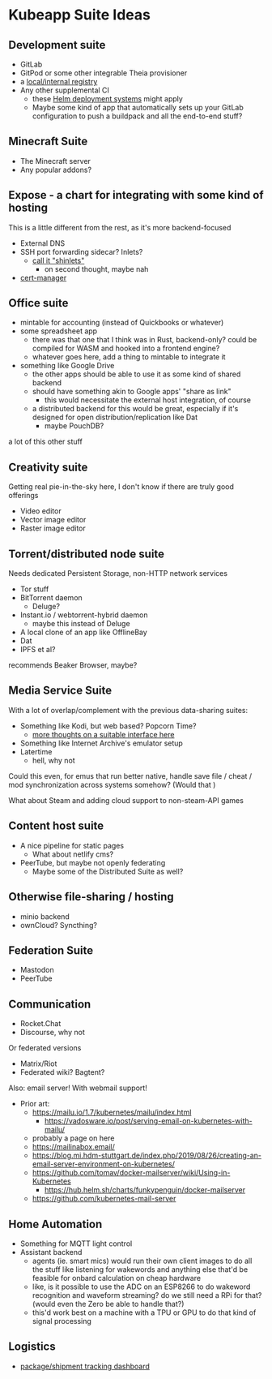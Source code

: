 # Kubeapp Suite Ideas

## Development suite

- GitLab
- GitPod or some other integrable Theia provisioner
- a [local/internal registry](https://rancher.com/docs/k3s/latest/en/installation/private-registry/)
- Any other supplemental CI
  - these [Helm deployment systems](https://kubedex.com/helm-deployments/) might apply
  - Maybe some kind of app that automatically sets up your GitLab configuration to push a buildpack and all the end-to-end stuff?

## Minecraft Suite

- The Minecraft server
- Any popular addons?

## Expose - a chart for integrating with some kind of hosting

This is a little different from the rest, as it's more backend-focused

- External DNS
- SSH port forwarding sidecar? Inlets?
  - [call it "shinlets"](68a94766-7e29-4ec7-8d4c-18a0e7bd3605.md)
    - on second thought, maybe nah
- [cert-manager](https://cert-manager.io/docs/installation/kubernetes/#installing-with-helm)

## Office suite

- mintable for accounting (instead of Quickbooks or whatever)
- some spreadsheet app
  - there was that one that I think was in Rust, backend-only? could be compiled for WASM and hooked into a frontend engine?
  - whatever goes here, add a thing to mintable to integrate it
- something like Google Drive
  - the other apps should be able to use it as some kind of shared backend
  - should have something akin to Google apps' "share as link"
    - this would necessitate the external host integration, of course
  - a distributed backend for this would be great, especially if it's designed for open distribution/replication like Dat
    - maybe PouchDB?

a lot of this other stuff

## Creativity suite

Getting real pie-in-the-sky here, I don't know if there are truly good offerings

- Video editor
- Vector image editor
- Raster image editor

## Torrent/distributed node suite

Needs dedicated Persistent Storage, non-HTTP network services

- Tor stuff
- BitTorrent daemon
  - Deluge?
- Instant.io / webtorrent-hybrid daemon
  - maybe this instead of Deluge
- A local clone of an app like OfflineBay
- Dat
- IPFS et al?

recommends Beaker Browser, maybe?

## Media Service Suite

With a lot of overlap/complement with the previous data-sharing suites:

- Something like Kodi, but web based? Popcorn Time?
  - [more thoughts on a suitable interface here](a9341e3f-04b6-417a-ad83-b669cfd9bd2e.md)
- Something like Internet Archive's emulator setup
- Latertime
  - hell, why not

Could this even, for emus that run better native, handle save file / cheat / mod synchronization across systems somehow? (Would that )

What about Steam and adding cloud support to non-steam-API games

## Content host suite

- A nice pipeline for static pages
  - What about netlify cms?
- PeerTube, but maybe not openly federating
  - Maybe some of the Distributed Suite as well?

## Otherwise file-sharing / hosting

- minio backend
- ownCloud? Syncthing?

## Federation Suite

- Mastodon
- PeerTube

## Communication

- Rocket.Chat
- Discourse, why not

Or federated versions

- Matrix/Riot
- Federated wiki? Bagtent?

Also: email server! With webmail support!

- Prior art:
  - https://mailu.io/1.7/kubernetes/mailu/index.html
    - https://vadosware.io/post/serving-email-on-kubernetes-with-mailu/
  - probably a page on here
  - https://mailinabox.email/
  - https://blog.mi.hdm-stuttgart.de/index.php/2019/08/26/creating-an-email-server-environment-on-kubernetes/
  - https://github.com/tomav/docker-mailserver/wiki/Using-in-Kubernetes
    - https://hub.helm.sh/charts/funkypenguin/docker-mailserver
  - https://github.com/kubernetes-mail-server

## Home Automation

- Something for MQTT light control
- Assistant backend
  - agents (ie. smart mics) would run their own client images to do all the stuff like listening for wakewords and anything else that'd be feasible for onbard calculation on cheap hardware
  - like, is it possible to use the ADC on an ESP8266 to do wakeword recognition and waveform streaming? do we still need a RPi for that? (would even the Zero be able to handle that?)
  - this'd work best on a machine with a TPU or GPU to do that kind of signal processing

## Logistics

- [package/shipment tracking dashboard](b54c8d64-4e19-40e0-aef1-c67a7d0fcec1.md)
